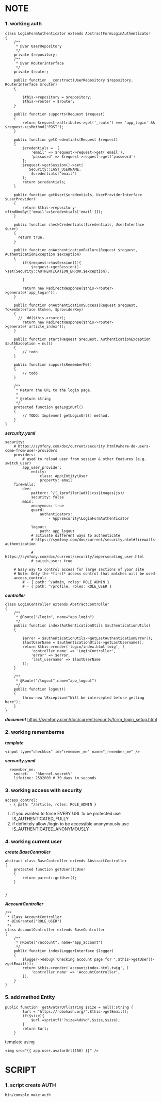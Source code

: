 # NOTE

### 1. working auth

    class LoginFormAuthenticator extends AbstractFormLoginAuthenticator
    {
        /**
         * @var UserRepository
         */
        private $repository;
        /**
         * @var RouterInterface
         */
        private $router;
    
        public function __construct(UserRepository $repository, RouterInterface $router)
        {
    
            $this->repository = $repository;
            $this->router = $router;
        }
    
        public function supports(Request $request)
        {
            return $request->attributes->get('_route') === 'app_login' && $request->isMethod('POST');
        }
    
        public function getCredentials(Request $request)
        {
            $credentials =  [
                'email' => $request->request->get('email'),
                'password' => $request->request->get('password')
            ];
            $request->getSession()->set(
               Security::LAST_USERNAME,
                $credentials['email']
            );
            return $credentials;
        }
    
        public function getUser($credentials, UserProviderInterface $userProvider)
        {
            return $this->repository->findOneBy(['email'=>$credentials['email']]);
        }
    
        public function checkCredentials($credentials, UserInterface $user)
        {
          return true;
        }
    
        public function onAuthenticationFailure(Request $request, AuthenticationException $exception)
        {
            if($request->hasSession()){
                $request->getSession()->set(Security::AUTHENTICATION_ERROR,$exception);
    
            }
    
            return new RedirectResponse($this->router->generate('app_login'));
        }
    
        public function onAuthenticationSuccess(Request $request, TokenInterface $token, $providerKey)
        {
          //  dd($this->router);
            return new RedirectResponse($this->router->generate('article_index'));
        }
    
        public function start(Request $request, AuthenticationException $authException = null)
        {
            // todo
        }
    
        public function supportsRememberMe()
        {
            // todo
        }
    
        /**
         * Return the URL to the login page.
         *
         * @return string
         */
        protected function getLoginUrl()
        {
            // TODO: Implement getLoginUrl() method.
        }
    }
***sercurity.yaml***

    security:
        # https://symfony.com/doc/current/security.html#where-do-users-come-from-user-providers
        providers:
            # used to reload user from session & other features (e.g. switch_user)
            app_user_provider:
                entity:
                    class: App\Entity\User
                    property: email
        firewalls:
            dev:
                pattern: ^/(_(profiler|wdt)|css|images|js)/
                security: false
            main:
                anonymous: true
                guard:
                    authenticators:
                        - App\Security\LoginFormAuthenticator
    
                logout:
                    path: app_logout
                # activate different ways to authenticate
                # https://symfony.com/doc/current/security.html#firewalls-authentication
    
                # https://symfony.com/doc/current/security/impersonating_user.html
                # switch_user: true
    
        # Easy way to control access for large sections of your site
        # Note: Only the *first* access control that matches will be used
        access_control:
            # - { path: ^/admin, roles: ROLE_ADMIN }
            # - { path: ^/profile, roles: ROLE_USER }
***controller***

    class LoginController extends AbstractController
    {
        /**
         * @Route("/login", name="app_login")
         */
        public function index(AuthenticationUtils $authenticationUtils)
        {
    
            $error = $authenticationUtils->getLastAuthenticationError();
            $lastUserName = $authenticationUtils->getLastUsername();
            return $this->render('login/index.html.twig', [
                'controller_name' => 'LoginController',
                'error' => $error,
                'last_username' => $lastUserName
            ]);
        }
    
        /**
         * @Route("/logout",name="app_logout")
         */
        public function logout()
        {
            throw new \Exception("Will be intercepted before getting here");
        }
    }


***document***
https://symfony.com/doc/current/security/form_login_setup.html  

### 2. working rememberme

***template***
   
    <input type="checkbox" id="remember_me" name="_remember_me" />
***sercurity.yaml***
    
    
      remember_me:
        secret:   '%kernel.secret%'
        lifetime: 2592000 # 30 days in seconds

### 3. working access with security
    
    access_control:
      - { path: ^/article, roles: ROLE_ADMIN }

1. if you wanted to force EVERY URL to be protected
 use IS_AUTHENTICATED_FULLY
2. if definitely allow /login to be accessible anonymously
use IS_AUTHENTICATED_ANONYMOUSLY	
### 4. working current user

***create BaseController***

    abstract class BaseController extends AbstractController
    {
        protected function getUser():User
        {
            return parent::getUser();
        }
    
    
    }
    
***AccountController***

    /**
     * Class AccountController
     * @IsGranted("ROLE_USER")
     */
    class AccountController extends BaseController
    {
        /**
         * @Route("/account", name="app_account")
         */
        public function index(LoggerInterface $logger)
        {
            $logger->debug('Checking account page for '.$this->getUser()->getEmail());
            return $this->render('account/index.html.twig', [
                'controller_name' => 'AccountController',
            ]);
        }
    }

### 5. add method Entity

    public function  getAvatarUrl(string $size = null):string {
            $url = "https://robohash.org/".$this->getEmail();
            if($size){
                $url.=sprintf('?size=%dx%d',$size,$size);
            }
            return $url;
        }
 template using
    
    <img src="{{ app.user.avatarUrl(150) }}" />
# SCRIPT

### 1. script create AUTH
    bin/console make:auth

